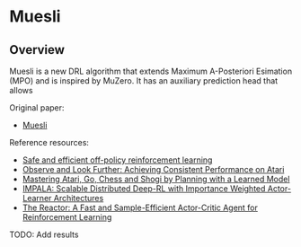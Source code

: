 # Muesli

## Overview

Muesli is a new DRL algorithm that extends Maximum A-Posteriori Esimation (MPO) and is inspired by MuZero.
It has an auxiliary prediction head that allows 


Original paper: 

* [Muesli](https://arxiv.org/abs/2104.06159)

Reference resources:

* [Safe and efficient off-policy reinforcement learning](https://arxiv.org/abs/1606.02647)
* [Observe and Look Further:
Achieving Consistent Performance on Atari](https://arxiv.org/abs/1805.11593)
* [Mastering Atari, Go, Chess and Shogi by Planning with a
Learned Model](https://arxiv.org/abs/1911.08265)
* [IMPALA: Scalable Distributed Deep-RL with Importance Weighted Actor-Learner Architectures](https://arxiv.org/abs/1802.01561)
* [The Reactor: A Fast and Sample-Efficient Actor-Critic Agent for Reinforcement Learning](https://openreview.net/pdf?id=rkHVZWZAZ)

TODO: Add results
